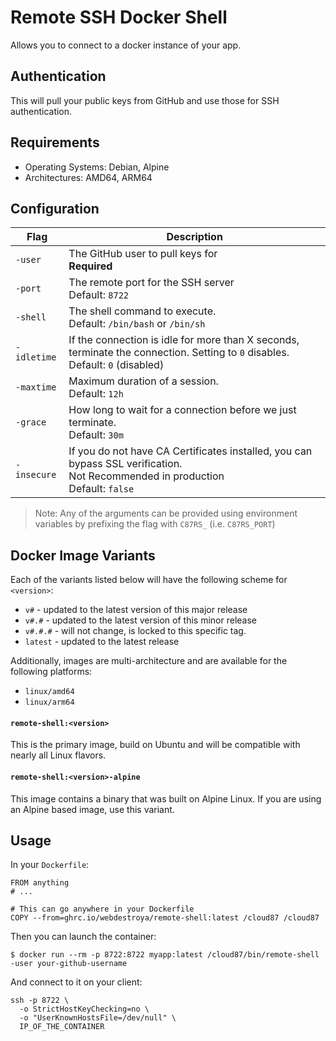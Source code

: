 # Remote SSH Docker Shell

Allows you to connect to a docker instance of your app.

## Authentication
This will pull your public keys from GitHub and use those for SSH authentication.

## Requirements
* Operating Systems: Debian, Alpine
* Architectures: AMD64, ARM64

## Configuration
| Flag  | Description | 
| ------------- | ------------- |
| `-user`  | The GitHub user to pull keys for<br>**Required** | 
| `-port`  | The remote port for the SSH server<br>Default: `8722` |
| `-shell`  | The shell command to execute.<br>Default: `/bin/bash` or `/bin/sh` |
| `-idletime`  | If the connection is idle for more than X seconds, terminate the connection. Setting to `0` disables.<br>Default: `0` (disabled) |
| `-maxtime`  | Maximum duration of a session.<br>Default: `12h` |
| `-grace`  | How long to wait for a connection before we just terminate.<br>Default: `30m` |
| `-insecure` | If you do not have CA Certificates installed, you can bypass SSL verification.<br>Not Recommended in production<br>Default: `false`

> Note: Any of the arguments can be provided using environment variables by prefixing the flag with `C87RS_` (i.e. `C87RS_PORT`)

## Docker Image Variants

Each of the variants listed below will have the following scheme for `<version>`:
* `v#` - updated to the latest version of this major release
* `v#.#` - updated to the latest version of this minor release
* `v#.#.#` - will not change, is locked to this specific tag.
* `latest` - updated to the latest release

Additionally, images are multi-architecture and are available for the following platforms:
* `linux/amd64`
* `linux/arm64`


#### `remote-shell:<version>`
This is the primary image, build on Ubuntu and will be compatible with nearly all Linux flavors.

#### `remote-shell:<version>-alpine`
This image contains a binary that was built on Alpine Linux. If you are using an Alpine based image, use this variant.


## Usage

In your `Dockerfile`:

```docker
FROM anything
# ... 

# This can go anywhere in your Dockerfile
COPY --from=ghrc.io/webdestroya/remote-shell:latest /cloud87 /cloud87
```

Then you can launch the container:

```
$ docker run --rm -p 8722:8722 myapp:latest /cloud87/bin/remote-shell -user your-github-username
```

And connect to it on your client:

```
ssh -p 8722 \
  -o StrictHostKeyChecking=no \
  -o "UserKnownHostsFile=/dev/null" \
  IP_OF_THE_CONTAINER
```